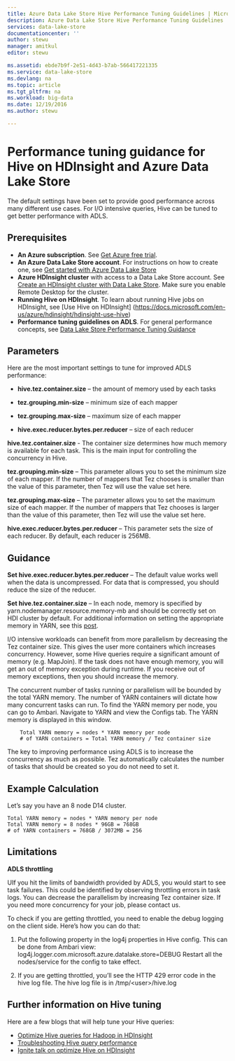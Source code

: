 ```yaml
---
title: Azure Data Lake Store Hive Performance Tuning Guidelines | Microsoft Docs
description: Azure Data Lake Store Hive Performance Tuning Guidelines
services: data-lake-store
documentationcenter: ''
author: stewu
manager: amitkul
editor: stewu

ms.assetid: ebde7b9f-2e51-4d43-b7ab-566417221335
ms.service: data-lake-store
ms.devlang: na
ms.topic: article
ms.tgt_pltfrm: na
ms.workload: big-data
ms.date: 12/19/2016
ms.author: stewu

---
```

# Performance tuning guidance for Hive on HDInsight and Azure Data Lake Store

The default settings have been set to provide good performance across many different use cases.  For I/O intensive queries, Hive can be tuned to get better performance with ADLS.  

## Prerequisites

* **An Azure subscription**. See [Get Azure free trial](https://azure.microsoft.com/pricing/free-trial/).
* **An Azure Data Lake Store account**. For instructions on how to create one, see [Get started with Azure Data Lake Store](data-lake-store-get-started-portal.md)
* **Azure HDInsight cluster** with access to a Data Lake Store account. See [Create an HDInsight cluster with Data Lake Store](data-lake-store-hdinsight-hadoop-use-portal.md). Make sure you enable Remote Desktop for the cluster.
* **Running Hive on HDInsight**.  To learn about running Hive jobs on HDInsight, see [Use Hive on HDInsight] (https://docs.microsoft.com/en-us/azure/hdinsight/hdinsight-use-hive)
* **Performance tuning guidelines on ADLS**.  For general performance concepts, see [Data Lake Store Performance Tuning Guidance](https://docs.microsoft.com/en-us/azure/data-lake-store/data-lake-store-performance-tuning-guidance)

## Parameters

Here are the most important settings to tune for improved ADLS performance:

* **hive.tez.container.size** – the amount of memory used by each tasks

* **tez.grouping.min-size** – minimum size of each mapper

* **tez.grouping.max-size** – maximum size of each mapper

* **hive.exec.reducer.bytes.per.reducer** – size of each reducer

**hive.tez.container.size** - The container size determines how much memory is available for each task.  This is the main input for controlling the concurrency in Hive.  

**tez.grouping.min-size** – This parameter allows you to set the minimum size of each mapper.  If the number of mappers that Tez chooses is smaller than the value of this parameter, then Tez will use the value set here.  

**tez.grouping.max-size** – The parameter allows you to set the maximum size of each mapper.  If the number of mappers that Tez chooses is larger than the value of this parameter, then Tez will use the value set here.  

**hive.exec.reducer.bytes.per.reducer** – This parameter sets the size of each reducer.  By default, each reducer is 256MB.  

## Guidance

**Set hive.exec.reducer.bytes.per.reducer** – The default value works well when the data is uncompressed.  For data that is compressed, you should reduce the size of the reducer.  

**Set hive.tez.container.size** – In each node, memory is specified by yarn.nodemanager.resource.memory-mb and should be correctly set on HDI cluster by default.  For additional information on setting the appropriate memory in YARN, see this [post](https://docs.microsoft.com/en-us/azure/hdinsight/hdinsight-hadoop-hive-out-of-memory-error-oom).

I/O intensive workloads can benefit from more parallelism by decreasing the Tez container size. This gives the user more containers which increases concurrency.  However, some Hive queries require a significant amount of memory (e.g. MapJoin).  If the task does not have enough memory, you will get an out of memory exception during runtime.  If you receive out of memory exceptions, then you should increase the memory.   

The concurrent number of tasks running or parallelism will be bounded by the total YARN memory.  The number of YARN containers will dictate how many concurrent tasks can run.  To find the YARN memory per node, you can go to Ambari.  Navigate to YARN and view the Configs tab.  The YARN memory is displayed in this window.  

		Total YARN memory = nodes * YARN memory per node
		# of YARN containers = Total YARN memory / Tez container size
The key to improving performance using ADLS is to increase the concurrency as much as possible.  Tez automatically calculates the number of tasks that should be created so you do not need to set it.   

## Example Calculation

Let’s say you have an 8 node D14 cluster.  

	Total YARN memory = nodes * YARN memory per node
	Total YARN memory = 8 nodes * 96GB = 768GB
	# of YARN containers = 768GB / 3072MB = 256

## Limitations
**ADLS throttling** 

UIf you hit the limits of bandwidth provided by ADLS, you would start to see task failures. This could be identified by observing throttling errors in task logs.  You can decrease the parallelism by increasing Tez container size.  If you need more concurrency for your job, please contact us.   

To check if you are getting throttled, you need to enable the debug logging on the client side. Here’s how you can do that:

1. Put the following property in the log4j properties in Hive config. This can be done from Ambari view: log4j.logger.com.microsoft.azure.datalake.store=DEBUG
Restart all the nodes/service for the config to take effect.

2. If you are getting throttled, you’ll see the HTTP 429 error code in the hive log file. The hive log file is in /tmp/&lt;user&gt;/hive.log

## Further information on Hive tuning

Here are a few blogs that will help tune your Hive queries:
* [Optimize Hive queries for Hadoop in HDInsight](https://azure.microsoft.com/en-us/documentation/articles/hdinsight-hadoop-optimize-hive-query/)
* [Troubleshooting Hive query performance](https://blogs.msdn.microsoft.com/bigdatasupport/2015/08/13/troubleshooting-hive-query-performance-in-hdinsight-hadoop-cluster/)
* [Ignite talk on optimize Hive on HDInsight](https://channel9.msdn.com/events/Machine-Learning-and-Data-Sciences-Conference/Data-Science-Summit-2016/MSDSS25)
